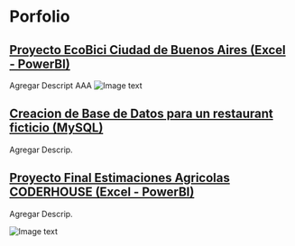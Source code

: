 # Porfolio

## [Proyecto EcoBici Ciudad de Buenos Aires (Excel - PowerBI)](https://github.com/Jfaccu/Porfolio/tree/main/Proyecto%20Ecobici)
Agregar Descript
AAA
![Image text](https://i.ibb.co/SNrxvv8/Ecobici.png)



## [Creacion de Base de Datos para un restaurant ficticio (MySQL)](https://github.com/Jfaccu/Porfolio/tree/main/1_Proyecto_Base_de_datos_MySQL)
Agregar Descrip.



## [Proyecto Final Estimaciones Agricolas CODERHOUSE (Excel - PowerBI)](https://github.com/Jfaccu/Porfolio/tree/main/Proyecto%20Final%20de%20CoderHouse)
Agregar Descrip.

![Image text](https://i.ibb.co/1GhRN3c/Dise-o-sin-t-tulo-2.png)







